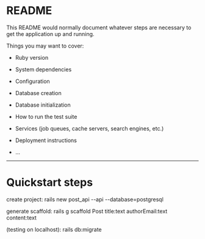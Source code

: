 # README

This README would normally document whatever steps are necessary to get the
application up and running.

Things you may want to cover:

- Ruby version

- System dependencies

- Configuration

- Database creation

- Database initialization

- How to run the test suite

- Services (job queues, cache servers, search engines, etc.)

- Deployment instructions

- ...

---

# Quickstart steps

create project:
rails new post_api --api --database=postgresql

generate scaffold:
rails g scaffold Post title:text authorEmail:text content:text

(testing on localhost):
rails db:migrate
